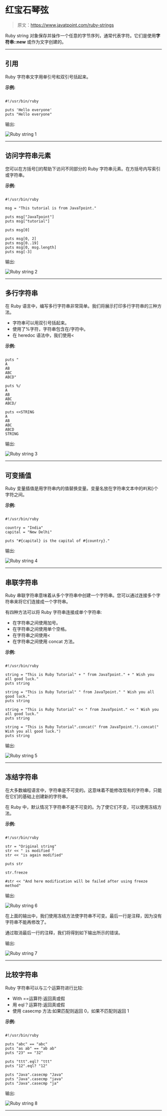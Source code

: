 # 红宝石琴弦

> 原文：<https://www.javatpoint.com/ruby-strings>

Ruby string 对象保存并操作一个任意的字节序列，通常代表字符。它们是使用**字符串::new** 或作为文字创建的。

* * *

## 引用

Ruby 字符串文字用单引号和双引号括起来。

**示例:**

```

#!/usr/bin/ruby 

puts 'Hello everyone' 
puts "Hello everyone"

```

输出:

![Ruby string 1](img/2d64c3651bb9e1dc7de9e23646ac3b0e.png)

* * *

## 访问字符串元素

您可以在方括号[]的帮助下访问不同部分的 Ruby 字符串元素。在方括号内写索引或字符串。

**示例:**

```

#!/usr/bin/ruby 

msg = "This tutorial is from JavaTpoint." 

puts msg["JavaTpoint"] 
puts msg["tutorial"] 

puts msg[0] 

puts msg[0, 2] 
puts msg[0..19] 
puts msg[0, msg.length] 
puts msg[-3]

```

输出:

![Ruby string 2](img/cb1096e4bdcf8ce1bf55247ec28a7d2e.png)

* * *

## 多行字符串

在 Ruby 语言中，编写多行字符串非常简单。我们将展示打印多行字符串的三种方法。

*   字符串可以用双引号括起来。
*   使用了%字符，字符串包含在/字符中。
*   在 heredoc 语法中，我们使用<

**示例:**

```

puts " 
A 
AB 
ABC 
ABCD" 

puts %/ 
A 
AB 
ABC 
ABCD/ 

puts <<STRING 
A 
AB 
ABC 
ABCD 
STRING 

```

输出:

![Ruby string 3](img/6b3cc1ff7bf0262b0e63fa742a478fb1.png)

* * *

## 可变插值

Ruby 变量插值是用字符串内的值替换变量。变量名放在字符串文本中的#{和}个字符之间。

**示例:**

```

#!/usr/bin/ruby 

country = "India" 
capital = "New Delhi" 

puts "#{capital} is the capital of #{country}."

```

输出:

![Ruby string 4](img/25f52dbdad221f5ce9d588df5d1ee423.png)

* * *

## 串联字符串

Ruby 串联字符串意味着从多个字符串中创建一个字符串。您可以通过连接多个字符串来将它们连接成一个字符串。

有四种方法可以将 Ruby 字符串连接成单个字符串:

*   在字符串之间使用加号。
*   在字符串之间使用单个空格。
*   在字符串之间使用<
*   在字符串之间使用 concat 方法。

**示例:**

```

#!/usr/bin/ruby 

string = "This is Ruby Tutorial" + " from JavaTpoint." + " Wish you all good luck." 
puts string 

string = "This is Ruby Tutorial" " from JavaTpoint." " Wish you all good luck." 
puts string 

string = "This is Ruby Tutorial" << " from JavaTpoint." << " Wish you all good luck." 
puts string 

string = "This is Ruby Tutorial".concat(" from JavaTpoint.").concat(" Wish you all good luck.") 
puts string

```

输出:

![Ruby string 5](img/861bb8825a8716d07c2608bf3db38ebe.png)

* * *

## 冻结字符串

在大多数编程语言中，字符串是不可变的。这意味着不能修改现有的字符串，只能在它们的基础上创建新的字符串。

在 Ruby 中，默认情况下字符串不是不可变的。为了使它们不变，可以使用冻结方法。

**示例:**

```

#!/usr/bin/ruby 

str = "Original string" 
str << " is modified " 
str << "is again modified" 

puts str 

str.freeze 

#str << "And here modification will be failed after using freeze method"

```

输出:

![Ruby string 6](img/c477349a0a773a6b4cefe0337012f899.png)

在上面的输出中，我们使用冻结方法使字符串不可变。最后一行是注释，因为没有字符串不能再修改了。

通过取消最后一行的注释，我们将得到如下输出所示的错误。

输出:

![Ruby string 7](img/512b22e6bf34ea636582abff5d8a7300.png)

* * *

## 比较字符串

Ruby 字符串可以与三个运算符进行比较:

*   With ==运算符:返回真或假
*   用 eql？运算符:返回真或假
*   使用 casecmp 方法:如果匹配则返回 0，如果不匹配则返回 1

**示例:**

```

#!/usr/bin/ruby 

puts "abc" == "abc" 
puts "as ab" == "ab ab" 
puts "23" == "32" 

puts "ttt".eql? "ttt" 
puts "12".eql? "12" 

puts "Java".casecmp "Java" 
puts "Java".casecmp "java" 
puts "Java".casecmp "ja"

```

输出:

![Ruby string 8](img/06576bb115faefeff21699f19a26e9ba.png)

* * *